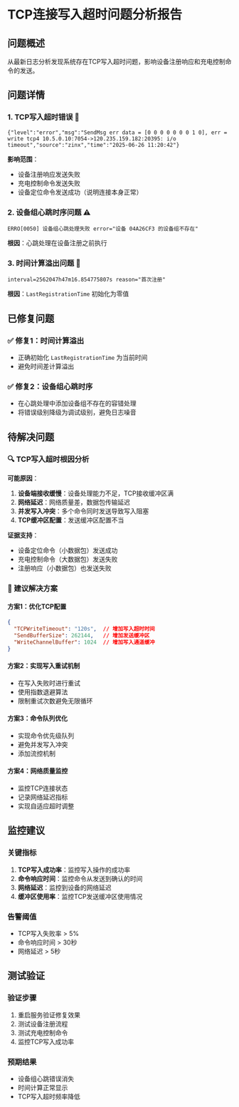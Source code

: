 # TCP连接写入超时问题分析报告

## 问题概述

从最新日志分析发现系统存在TCP写入超时问题，影响设备注册响应和充电控制命令的发送。

## 问题详情

### 1. TCP写入超时错误 🚨
```
{"level":"error","msg":"SendMsg err data = [0 0 0 0 0 0 0 1 0], err = write tcp4 10.5.0.10:7054->120.235.159.182:20395: i/o timeout","source":"zinx","time":"2025-06-26 11:20:42"}
```

**影响范围**：
- 设备注册响应发送失败
- 充电控制命令发送失败
- 设备定位命令发送成功（说明连接本身正常）

### 2. 设备组心跳时序问题 ⚠️
```
ERRO[0050] 设备组心跳处理失败 error="设备 04A26CF3 的设备组不存在"
```

**根因**：心跳处理在设备注册之前执行

### 3. 时间计算溢出问题 🔄
```
interval=2562047h47m16.854775807s reason="首次注册"
```

**根因**：`LastRegistrationTime` 初始化为零值

## 已修复问题

### ✅ 修复1：时间计算溢出
- 正确初始化 `LastRegistrationTime` 为当前时间
- 避免时间差计算溢出

### ✅ 修复2：设备组心跳时序
- 在心跳处理中添加设备组不存在的容错处理
- 将错误级别降级为调试级别，避免日志噪音

## 待解决问题

### 🔍 TCP写入超时根因分析

**可能原因**：
1. **设备端接收缓慢**：设备处理能力不足，TCP接收缓冲区满
2. **网络延迟**：网络质量差，数据包传输延迟
3. **并发写入冲突**：多个命令同时发送导致写入阻塞
4. **TCP缓冲区配置**：发送缓冲区配置不当

**证据支持**：
- 设备定位命令（小数据包）发送成功
- 充电控制命令（大数据包）发送失败
- 注册响应（小数据包）也发送失败

### 🔧 建议解决方案

#### 方案1：优化TCP配置
```json
{
  "TCPWriteTimeout": "120s",  // 增加写入超时时间
  "SendBufferSize": 262144,   // 增加发送缓冲区
  "WriteChannelBuffer": 1024  // 增加写入通道缓冲
}
```

#### 方案2：实现写入重试机制
- 在写入失败时进行重试
- 使用指数退避算法
- 限制重试次数避免无限循环

#### 方案3：命令队列优化
- 实现命令优先级队列
- 避免并发写入冲突
- 添加流控机制

#### 方案4：网络质量监控
- 监控TCP连接状态
- 记录网络延迟指标
- 实现自适应超时调整

## 监控建议

### 关键指标
1. **TCP写入成功率**：监控写入操作的成功率
2. **命令响应时间**：监控命令从发送到确认的时间
3. **网络延迟**：监控到设备的网络延迟
4. **缓冲区使用率**：监控TCP发送缓冲区使用情况

### 告警阈值
- TCP写入失败率 > 5%
- 命令响应时间 > 30秒
- 网络延迟 > 5秒

## 测试验证

### 验证步骤
1. 重启服务验证修复效果
2. 测试设备注册流程
3. 测试充电控制命令
4. 监控TCP写入成功率

### 预期结果
- 设备组心跳错误消失
- 时间计算正常显示
- TCP写入超时频率降低